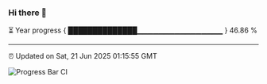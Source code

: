 ### Hi there 👋

⏳ Year progress { ██████████████▁▁▁▁▁▁▁▁▁▁▁▁▁▁▁▁ } 46.86 %

---

⏰ Updated on Sat, 21 Jun 2025 01:15:55 GMT

![Progress Bar CI](https://github.com/liununu/liununu/workflows/Progress%20Bar%20CI/badge.svg)
